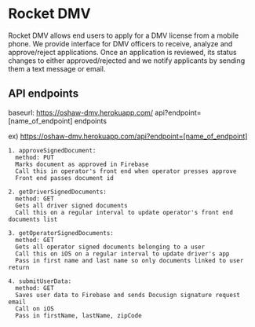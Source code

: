 # Rocket DMV
Rocket DMV allows end users to apply for a DMV license from a mobile phone. We provide interface for DMV officers to receive, analyze and approve/reject applications. Once an application is reviewed, its status changes to either approved/rejected and we notify applicants by sending them a text message or email.

## API endpoints
baseurl: https://oshaw-dmv.herokuapp.com/
api?endpoint=[name_of_endpoint]
endpoints 

ex) https://oshaw-dmv.herokuapp.com/api?endpoint=[name_of_endpoint]

```
1. approveSignedDocument:
  method: PUT
  Marks document as approved in Firebase
  Call this in operator's front end when operator presses approve
  Front end passes document id
  
2. getDriverSignedDocuments:
  method: GET
  Gets all driver signed documents
  Call this on a regular interval to update operator's front end documents list
  
3. getOperatorSignedDocuments:
  method: GET
  Gets all operator signed documents belonging to a user
  Call this on iOS on a regular interval to update driver's app
  Pass in first name and last name so only documents linked to user return
  
4. submitUserData:
  method: GET
  Saves user data to Firebase and sends Docusign signature request email
  Call on iOS
  Pass in firstName, lastName, zipCode

```
